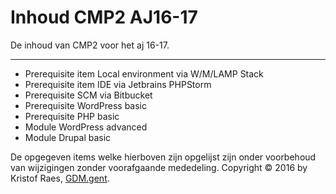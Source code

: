 Inhoud CMP2 AJ16-17
===================


De inhoud van CMP2 voor het aj 16-17.

----------

 - Prerequisite item Local environment via W/M/LAMP Stack
 - Prerequisite item IDE via Jetbrains PHPStorm
 - Prerequisite SCM via Bitbucket
 - Prerequisite WordPress basic
 - Prerequisite PHP basic
 - Module WordPress advanced
 - Module Drupal basic

De opgegeven items welke hierboven zijn opgelijst zijn onder voorbehoud van wijzigingen zonder voorafgaande mededeling.
Copyright &copy; 2016 by Kristof Raes, [GDM.gent](http://gdm.gent).

